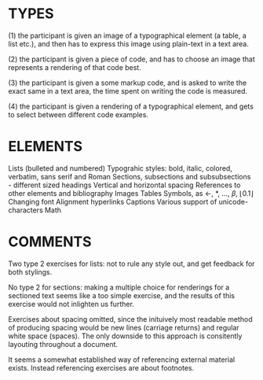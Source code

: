 # TYPES
(1) the participant is given an image of a typographical element (a
table, a list etc.), and then has to express this image using plain-text in a
text area.

(2) the participant is given a piece of code, and has to choose an image that
represents a rendering of that code best.

(3) the participant is given a some markup code, and is asked to write the
exact same in a text area, the time spent on writing the code is measured.

(4) the participant is given a rendering of a typographical element, and gets to select 
between different code examples.


# ELEMENTS
Lists (bulleted and numbered)
Typograhic styles: bold, italic, colored, verbatim, sans serif and Roman
Sections, subsections and subsubsections - different sized headings
Vertical and horizontal spacing
References to other elements and bibliography
Images
Tables
Symbols, as $\leftarrow$, $\ast$, $\ldots$, $\beta$, $\lfloor0.1\rfloor$ 
Changing font
Alignment
hyperlinks
Captions
Various support of unicode-characters
Math


# COMMENTS

Two type 2 exercises for lists: not to rule any style out, and get feedback for both stylings.

No type 2 for sections: making a multiple choice for renderings for a sectioned text seems like a 
too simple exercise, and the results of this exercise would not inlighten us further.

Exercises about spacing omitted, since the inituively most readable method of producing spacing would be new lines (carriage returns) and regular white space (spaces). The only downside to this approach is consitently layouting throughout a document.

It seems a somewhat established way of referencing external material exists. Instead referencing exercises are about footnotes.